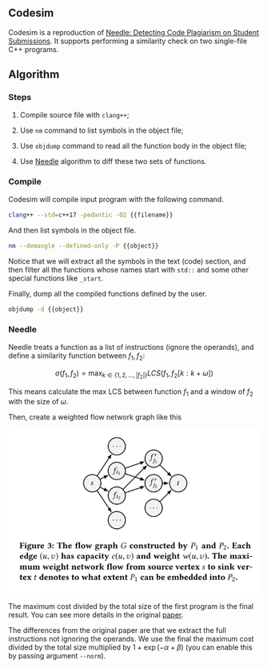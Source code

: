 ## Codesim

Codesim is a reproduction of [Needle: Detecting Code Plagiarism on Student Submissions](https://cs.nju.edu.cn/changxu/1_publications/18/TURC18.pdf). It supports performing a similarity check on two single-file C++ programs.

## Algorithm

### Steps

1. Compile source file with `clang++`;

2. Use `nm` command to list symbols in the object file;

3. Use `objdump` command to read all the function body in the object file;

4. Use [Needle](https://cs.nju.edu.cn/changxu/1_publications/18/TURC18.pdf) algorithm to diff these two sets of functions.

### Compile

Codesim will compile input program with the following command.

```bash
clang++ --std=c++17 -pedantic -O2 {{filename}}
```

And then list symbols in the object file.

```bash
nm --demangle --defined-only -P {{object}}
```

Notice that we will extract all the symbols in the text (code) section, and then filter all the functions whose names start with `std::` and some other special functions like `_start`.

Finally, dump all the compiled functions defined by the user.

```bash
objdump -d {{object}}
```

### Needle

Needle treats a function as a list of instructions (ignore the operands), and define a similarity function between $f_1, f_2$:

$$
\sigma(f_1, f_2) = \max_{k \in \{ 1, 2, \dots, |f_2| \} } LCS(f_1, f_2[k : k + \omega])
$$

This means calculate the max LCS between function $f_1$ and a window of $f_2$ with the size of $\omega$.

Then, create  a weighted flow network graph like this

![flow](flow.png)

The maximum cost divided by the total size of the first program is the final result. You can see more details in the original [paper](https://cs.nju.edu.cn/changxu/1_publications/18/TURC18.pdf).

The differences from the original paper are that we extract the full instructions not ignoring the operands. We use the final the maximum cost divided by the total size multiplied by $1 + \exp(-\alpha + \beta)$ (you can enable this by passing argument `--norm`).
